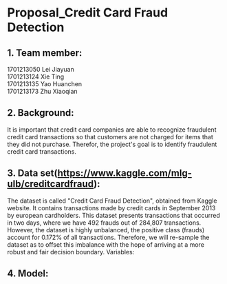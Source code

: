 # Proposal_Credit Card Fraud Detection
## 1. Team member:
1701213050 Lei Jiayuan\
1701213124 Xie Ting\
1701213135 Yao Huanchen\
1701213173 Zhu Xiaoqian

## 2. Background: 
It is important that credit card companies are able to recognize fraudulent credit card transactions so that customers are not charged for items that they did not purchase. Therefor, the project's goal is to identify fraudulent credit card transactions.

## 3. Data set(https://www.kaggle.com/mlg-ulb/creditcardfraud):
The dataset is called "Credit Card Fraud Detection", obtained from Kaggle website. It contains transactions made by credit cards in September 2013 by european cardholders. This dataset presents transactions that occurred in two days, where we have 492 frauds out of 284,807 transactions.
However, the dataset is highly unbalanced, the positive class (frauds) account for 0.172% of all transactions. Therefore, we will re-sample the dataset as to offset this imbalance with the hope of arriving at a more robust and fair decision boundary.
Variables:


## 4. Model:
